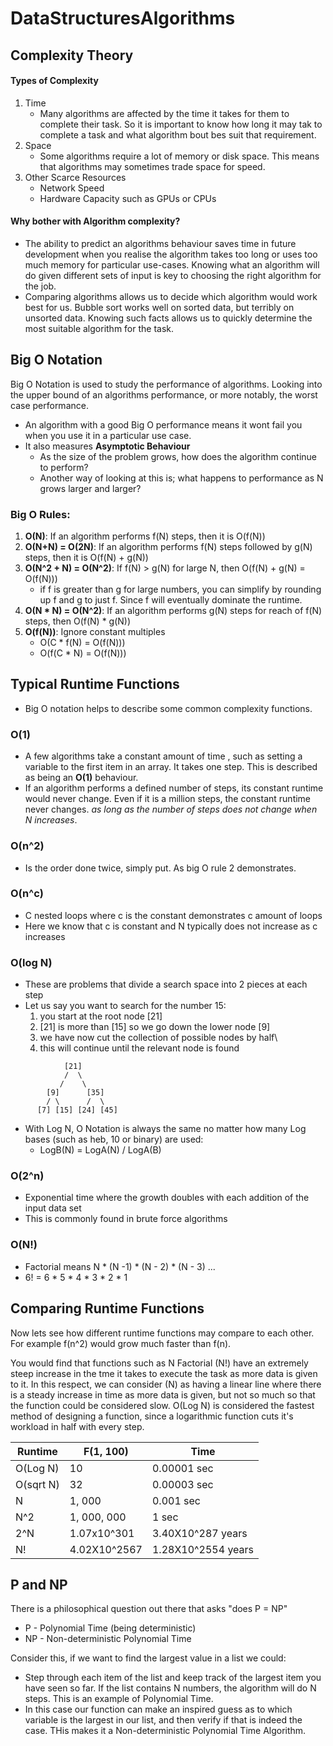 # DataStructuresAlgorithms

## Complexity Theory
#### Types of Complexity
1. Time
    * Many algorithms are affected by the time it takes for them to complete their task.
    So it is important to know how long it may tak to complete a task and what algorithm bout bes suit that requirement.
2. Space
   * Some algorithms require a lot of memory or disk space. This means that  algorithms may sometimes trade space for speed.
3. Other Scarce Resources
    * Network Speed
    * Hardware Capacity such as GPUs or CPUs

#### Why bother with Algorithm complexity?
* The ability to predict an algorithms behaviour saves time in future development when you realise the algorithm takes
too long or uses too much memory for particular use-cases. Knowing what an algorithm will do given different sets of input 
is key to choosing the right algorithm for the job. 
* Comparing algorithms allows us to decide which algorithm would work best for us. Bubble sort works well on sorted data, but terribly
on unsorted data. Knowing such facts allows us to quickly determine the most suitable algorithm for the task.

## Big O Notation
Big O Notation is used to study the performance of algorithms. Looking into the upper bound of an
algorithms performance, or more notably, the worst case performance.
- An algorithm with a good Big O performance means it wont fail you when you use it in a particular use case.
- It also measures **Asymptotic Behaviour**
    - As the size of the problem grows, how does the algorithm continue to perform?
    - Another way of looking at this is; what happens to performance as N grows larger and larger?
    
### Big O Rules:
1. **O(N)**: If an algorithm performs f(N) steps, then it is O(f(N))
2. **O(N+N) = O(2N)**: If an algorithm performs f(N) steps followed by g(N) steps, then it is O(f(N) + g(N))
3. **O(N^2 + N) = O(N^2)**: If f(N) > g(N) for large N, then O(f(N) + g(N) = O(f(N)))
    - if f is greater than g for large numbers, you can simplify by rounding up f and g to just f. Since f will eventually dominate the runtime.
4. **O(N * N) = O(N^2)**: If an algorithm performs g(N) steps for reach of f(N) steps, then O(f(N) * g(N))
5. **O(f(N))**: Ignore constant multiples
    * O(C * f(N) = O(f(N)))
    * O(f(C * N) = O(f(N)))
    
## Typical Runtime Functions

* Big O notation helps to describe some common complexity functions. 

### O(1)
* A few algorithms take a constant amount of time , such as setting a variable to the first item in an array. 
It takes one step. This is described as being an **O(1)** behaviour. 
* If an algorithm performs a defined number of steps, its constant runtime would never change. Even if it is a million steps, the constant runtime never changes.
*as long as the number of steps does not change when N increases*.

### O(n^2)
* Is the order done twice, simply put. As big O rule 2 demonstrates.

### O(n^c)
* C nested loops where c is the constant demonstrates c amount of loops
* Here we know that c is constant and N typically does not increase as c increases

### O(log N)
* These are problems that divide a search space into 2 pieces at each step
* Let us say you want to search for the number 15:
    1. you start at the root node [21]
    2. [21] is more than [15] so we go down the lower node [9]
    3. we have now cut the collection of possible nodes by half\
    4. this will continue until the relevant node is found
```
            [21]
            /  \
           /    \
        [9]      [35]
        / \      /  \
      [7] [15] [24] [45]
```
* With Log N, O Notation is always the same no matter how many Log bases (such as heb, 10 or binary) are used:
    * LogB(N) = LogA(N) / LogA(B)
    
### O(2^n)
* Exponential time where the growth doubles with each addition of the input data set
* This is commonly found in brute force algorithms

### O(N!)
* Factorial means N * (N -1) * (N - 2) * (N - 3) ...
* 6! = 6 * 5 * 4 * 3 * 2 * 1

## Comparing Runtime Functions
Now lets see how different runtime functions may compare to each other.
For example f(n^2) would grow much faster than f(n).

You would find that functions such as N Factorial (N!) have an extremely steep increase in the tme it takes
to execute the task as more data is given to it.
In this respect, we can consider (N) as having a linear line where there is a steady increase in time as more data is given, but not so much so that the
function could be considered slow.
O(Log N) is considered the fastest method of designing a function, since a logarithmic function cuts it's workload in half with every step.

| Runtime   | F(1, 100)   | Time       |
|-----------|-------------|------------|
| O(Log N)  | 10          | 0.00001 sec|
| O(sqrt N) | 32          | 0.00003 sec|
| N         | 1, 000      | 0.001 sec  |
| N^2       | 1, 000, 000 | 1 sec      |
| 2^N       | 1.07x10^301 | 3.40X10^287 years |
| N!        | 4.02X10^2567| 1.28X10^2554 years|

## P and NP
There is a philosophical question out there that asks "does P = NP"

* P - Polynomial Time (being deterministic)
* NP - Non-deterministic Polynomial Time

Consider this, if we want to find the largest value in a list we could:
* Step through each item of the list and keep track of the largest item you have seen so far. If the list contains N numbers, the algorithm will do N steps. This is an example of Polynomial Time.
* In this case our function can make an inspired guess as to which variable is the largest in our list, and then verify if that is indeed the case. THis makes it a Non-deterministic Polynomial Time Algorithm.



